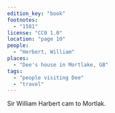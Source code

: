 ```yaml
---
edition_key: "book"
footnotes:
  - "1581"
license: "CC0 1.0"
location: "page 10"
people:
  - "Herbert, William"
places:
  - "Dee's house in Mortlake, GB"
tags:
  - "people visiting Dee"
  - "travel"
---
```

Sir William
Harbert cam to Mortlak.
